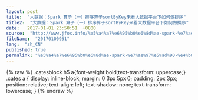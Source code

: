 ```yaml
---
layout: post
title:  "大数据：Spark 算子（一）排序算子sortByKey来看大数据平台下如何做排序"
title2:  "大数据：Spark 算子（一）排序算子sortByKey来看大数据平台下如何做排序"
date:   2017-01-01 23:50:51  +0800
source:  "http://www.jfox.info/%e5%a4%a7%e6%95%b0%e6%8d%ae-spark-%e7%ae%97%e5%ad%90-%e4%b8%80-%e6%8e%92%e5%ba%8f%e7%ae%97%e5%ad%90sortbykey%e6%9d%a5%e7%9c%8b%e5%a4%a7%e6%95%b0%e6%8d%ae%e5%b9%b3%e5%8f%b0%e4%b8%8b%e5%a6%82%e4%bd%95.html"
fileName:  "20170100951"
lang:  "zh_CN"
published: true
permalink: "%e5%a4%a7%e6%95%b0%e6%8d%ae-spark-%e7%ae%97%e5%ad%90-%e4%b8%80-%e6%8e%92%e5%ba%8f%e7%ae%97%e5%ad%90sortbykey%e6%9d%a5%e7%9c%8b%e5%a4%a7%e6%95%b0%e6%8d%ae%e5%b9%b3%e5%8f%b0%e4%b8%8b%e5%a6%82%e4%bd%95.html"
---
```

{% raw %}
.catesblock h5 a{font-weight:bold;text-transform: uppercase;}
.cates a {
display: inline-block;
margin: 0 3px 5px 0;
padding: 2px 3px;
position: relative;
text-align: left;
text-shadow: none;
text-transform: lowercase;
}
{% endraw %}